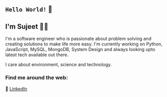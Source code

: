 <!--
**sujeetkv/sujeetkv** is a ✨ _special_ ✨ repository because its `README.md` (this file) appears on your GitHub profile.

Here are some ideas to get you started:

- 🔭 I’m currently working on ...
- 🌱 I’m currently learning ...
- 👯 I’m looking to collaborate on ...
- 🤔 I’m looking for help with ...
- 💬 Ask me about ...
- 📫 How to reach me: ...
- 😄 Pronouns: ...
- ⚡ Fun fact: ...
-->
## `Hello World!` :wave:
## I'm Sujeet 👩‍💻

I'm a software engineer who is passionate about problem solving and creating solutions to make life more easy. I'm currently working on Python, JavaScript, MySQL, MongoDB, System Design and always looking upto latest tech available out there.

I care about environment, science and technology.


### Find me around the web:

:briefcase: [LinkedIn](https://www.linkedin.com/in/sujeet-kumar-90)

